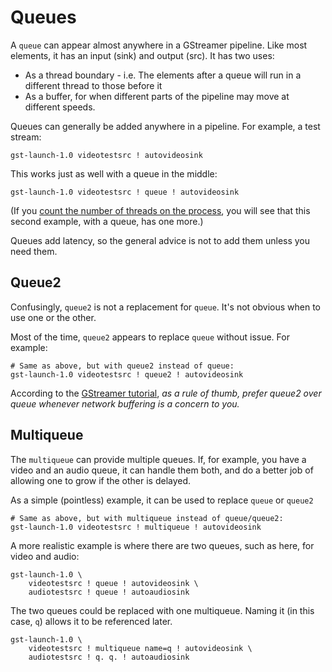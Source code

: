 # Queues

A `queue` can appear almost anywhere in a GStreamer pipeline. Like most elements, it has an input (sink) and output (src). It has two uses:

* As a thread boundary - i.e. The elements after a queue will run in a different thread to those before it
* As a buffer, for when different parts of the pipeline may move at different speeds.

Queues can generally be added anywhere in a pipeline. For example, a test stream:

```
gst-launch-1.0 videotestsrc ! autovideosink
```

This works just as well with a queue in the middle:

```
gst-launch-1.0 videotestsrc ! queue ! autovideosink
```

(If you [count the number of threads on the process](https://stackoverflow.com/questions/28047653/osx-how-can-i-see-the-tid-of-all-threads-from-my-process), you will see that this second example, with a queue, has one more.)

Queues add latency, so the general advice is not to add them unless you need them.


## Queue2

Confusingly, `queue2` is not a replacement for `queue`. It's not obvious when to use one or the other.

Most of the time, `queue2` appears to replace `queue` without issue. For example:

```
# Same as above, but with queue2 instead of queue:
gst-launch-1.0 videotestsrc ! queue2 ! autovideosink
```

According to the [GStreamer tutorial](https://gstreamer.freedesktop.org/documentation/tutorials/basic/handy-elements.html), _as a rule of thumb, prefer queue2 over queue whenever network buffering is a concern to you._


## Multiqueue

The `multiqueue` can provide multiple queues. If, for example, you have a video and an audio queue, it can handle them both, and do a better job of allowing one to grow if the other is delayed.

As a simple (pointless) example, it can be used to replace `queue` or `queue2`

```
# Same as above, but with multiqueue instead of queue/queue2:
gst-launch-1.0 videotestsrc ! multiqueue ! autovideosink
```

A more realistic example is where there are two queues, such as here, for video and audio:

```
gst-launch-1.0 \
    videotestsrc ! queue ! autovideosink \
    audiotestsrc ! queue ! autoaudiosink
```

The two queues could be replaced with one multiqueue. Naming it (in this case, `q`) allows it to be referenced later.

```
gst-launch-1.0 \
    videotestsrc ! multiqueue name=q ! autovideosink \
    audiotestsrc ! q. q. ! autoaudiosink
```
